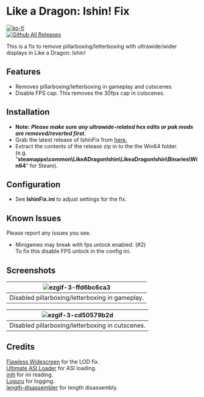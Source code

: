 # Like a Dragon: Ishin! Fix
[![ko-fi](https://ko-fi.com/img/githubbutton_sm.svg)](https://ko-fi.com/W7W01UAI9)</br>
[![Github All Releases](https://img.shields.io/github/downloads/Lyall/IshinFix/total.svg)](https://github.com/Lyall/IshinFix/releases)

This is a fix to remove pillarboxing/letterboxing with ultrawide/wider displays in Like a Dragon: Ishin!

## Features
- Removes pillarboxing/letterboxing in gameplay and cutscenes.
- Disable FPS cap. This removes the 30fps cap in cutscenes.

## Installation
- **Note:** ***Please make sure any ultrawide-related hex edits or pak mods are removed/reverted first***.
- Grab the latest release of IshinFix from [here.](https://github.com/Lyall/IshinFix/releases)
- Extract the contents of the release zip in to the the Win64 folder.<br />(e.g. "**steamapps\common\LikeADragonIshin\LikeaDragonIshin\Binaries\Win64**" for Steam).

## Configuration
- See **IshinFix.ini** to adjust settings for the fix.

## Known Issues
Please report any issues you see.

- Minigames may break with fps unlock enabled. (#2)<br>
To fix this disable FPS unlock in the config ini. 

## Screenshots

| ![ezgif-3-ffd6bc6ca3](https://user-images.githubusercontent.com/695941/220556346-b40c2d23-7c33-4545-abc5-32b8186507fb.gif) |
|:--:|
| Disabled pillarboxing/letterboxing in gameplay. |

| ![ezgif-3-cd50579b2d](https://user-images.githubusercontent.com/695941/220556453-ff9f70a9-e762-4351-9a29-b2c1a792aad9.gif) |
|:--:|
| Disabled pillarboxing/letterboxing in cutscenes. |

## Credits
[Flawless Widescreen](https://www.flawlesswidescreen.org/) for the LOD fix.<br />
[Ultimate ASI Loader](https://github.com/ThirteenAG/Ultimate-ASI-Loader) for ASI loading. <br />
[inih](https://github.com/jtilly/inih) for ini reading. <br />
[Loguru](https://github.com/emilk/loguru) for logging. <br />
[length-disassembler](https://github.com/Nomade040/length-disassembler) for length disassembly.
